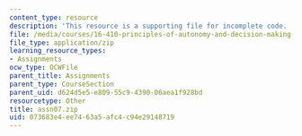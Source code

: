 ```yaml
---
content_type: resource
description: 'This resource is a supporting file for incomplete code. '
file: /media/courses/16-410-principles-of-autonomy-and-decision-making-fall-2010/073683e4ee7463a5afc4c94e29148719_assn07.zip
file_type: application/zip
learning_resource_types:
- Assignments
ocw_type: OCWFile
parent_title: Assignments
parent_type: CourseSection
parent_uid: d624d5e5-e809-55c9-4390-06aea1f928bd
resourcetype: Other
title: assn07.zip
uid: 073683e4-ee74-63a5-afc4-c94e29148719
---
```

